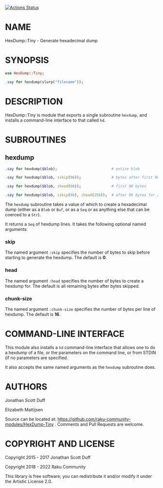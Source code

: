 [![Actions Status](https://github.com/raku-community-modules/HexDump-Tiny/workflows/test/badge.svg)](https://github.com/raku-community-modules/HexDump-Tiny/actions)

NAME
====

HexDump::Tiny - Generate hexadecimal dump

SYNOPSIS
========

```raku
use HexDump::Tiny;

.say for hexdump(slurp("filename"));
```

DESCRIPTION
===========

HexDump::Tiny is module that exports a single subroutine `hexdump`, and installs a command-line interface to that called `hd`.

SUBROUTINES
===========

hexdump
-------

```raku
.say for hexdump($blob);                         # entire blob

.say for hexdump($blob, :skip(96));              # bytes after first 96 bytes

.say for hexdump($blob, :head(96));              # first 96 bytes

.say for hexdump($blob, :skip(96), :head(256));  # after 96 bytes for 256 bytes
```

The `hexdump` subroutine takes a value of which to create a hexadecimal dump (either as a `Blob` or `Buf`, or as a `Seq` or as anything else that can be coerced to a `Str`).

It returns a `Seq` of hexdump lines. It takes the following optional named arguments:

### skip

The named argument `:skip` specifies the number of bytes to skip before starting to generate the hexdump. The default is **0**.

### head

The named argument `:head` specifies the number of bytes to create a hexdump for. The default is all remaining bytes after bytes skipped.

### chunk-size

The named argument `:chunk-size` specifies the number of bytes per line of hexdump. The default is **16**.

COMMAND-LINE INTERFACE
======================

This module also installs a `hd` command-line interface that allows one to do a hexdump of a file, or the parameters on the command line, or from STDIN (if no parameters are specified.

It also accepts the same named arguments as the `hexdump` subroutine does.

AUTHORS
=======

Jonathan Scott Duff

Elizabeth Mattijsen

Source can be located at: https://github.com/raku-community-modules/HexDump-Tiny . Comments and Pull Requests are welcome.

COPYRIGHT AND LICENSE
=====================

Copyright 2015 - 2017 Jonathan Scott Duff

Copyright 2018 - 2022 Raku Community

This library is free software; you can redistribute it and/or modify it under the Artistic License 2.0.

